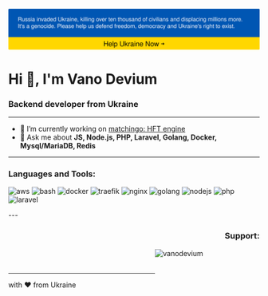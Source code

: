 [![SWUbanner](https://raw.githubusercontent.com/vshymanskyy/StandWithUkraine/main/banner2-direct.svg)](https://vshymanskyy.github.io/StandWithUkraine/)

<h1 align="left">Hi 👋, I'm Vano Devium</h1>
<h3 align="left">Backend developer from Ukraine</h3>

--- 

- 🔭 I’m currently working on [matchingo: HFT engine](https://github.com/gonevo/matchingo)
- 💬 Ask me about **JS, Node.js, PHP, Laravel, Golang, Docker, Mysql/MariaDB, Redis**

---

<h3 align="left">Languages and Tools:</h3>
<p align="left">

<img alt="aws" width="40" height="40" src="https://cdn.jsdelivr.net/gh/devicons/devicon@latest/icons/amazonwebservices/amazonwebservices-original-wordmark.svg" />
<img alt="bash" width="40" height="40" src="https://cdn.jsdelivr.net/gh/devicons/devicon@latest/icons/bash/bash-original.svg" />
<img alt="docker" width="40" height="40" src="https://cdn.jsdelivr.net/gh/devicons/devicon@latest/icons/docker/docker-original-wordmark.svg" />
<img alt="traefik" width="40" height="40" src="https://cdn.jsdelivr.net/gh/devicons/devicon@latest/icons/traefikproxy/traefikproxy-original-wordmark.svg" />
<img alt="nginx" width="40" height="40" src="https://cdn.jsdelivr.net/gh/devicons/devicon@latest/icons/nginx/nginx-original.svg" />
<img alt="golang" width="40" height="40" src="https://cdn.jsdelivr.net/gh/devicons/devicon@latest/icons/go/go-original-wordmark.svg" />
<img alt="nodejs" width="40" height="40" src="https://cdn.jsdelivr.net/gh/devicons/devicon@latest/icons/nodejs/nodejs-original-wordmark.svg" />
<img alt="php" width="40" height="40" src="https://cdn.jsdelivr.net/gh/devicons/devicon@latest/icons/php/php-original.svg" />
<img alt="laravel" width="40" height="40" src="https://cdn.jsdelivr.net/gh/devicons/devicon@latest/icons/laravel/laravel-original-wordmark.svg" />

</p>
---

<h3 align="right">Support:</h3>
<p><a href="https://www.buymeacoffee.com/vanodevium"> <img align="right" src="https://cdn.buymeacoffee.com/buttons/v2/default-yellow.png" height="50" width="210" alt="vanodevium" /></a></p><br><br>

--- 

with ❤️ from Ukraine
